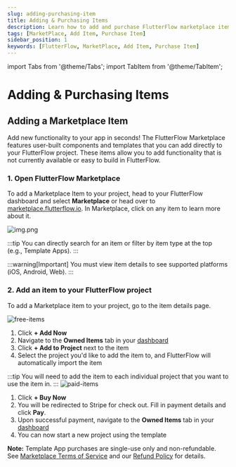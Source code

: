 ```yaml
---
slug: adding-purchasing-item
title: Adding & Purchasing Items
description: Learn how to add and purchase FlutterFlow marketplace items.
tags: [MarketPlace, Add Item, Purchase Item]
sidebar_position: 1
keywords: [FlutterFlow, MarketPlace, Add Item, Purchase Item]
---
```

import Tabs from '@theme/Tabs';
import TabItem from '@theme/TabItem';

# Adding & Purchasing Items

## Adding a Marketplace Item

Add new functionality to your app in seconds! The FlutterFlow Marketplace features user-built components and templates that you can add directly to your FlutterFlow project. These items allow you to add functionality that is not currently available or easy to build in FlutterFlow.

### 1. Open FlutterFlow Marketplace

To add a Marketplace Item to your project, head to your FlutterFlow dashboard and select **Marketplace** or head over to [marketplace.flutterflow.io](https://marketplace.flutterflow.io/). In Marketplace, click on any item to learn more about it. 

![img.png](imgs/img.png)

:::tip
You can directly search for an item or filter by item type at the top (e.g., Template Apps).
:::

:::warning[Important]
You must view item details to see supported platforms (iOS, Android, Web).
:::


### 2. Add an item to your FlutterFlow project
To add a Marketplace item to your project, go to the item details page.

<Tabs>
<TabItem value="1" label="Free Items" default>

![free-items](imgs/free-items.webp)
1. Click **+ Add Now**
2. Navigate to the **Owned Items** tab in your [dashboard](https://marketplace.flutterflow.io/dashboard)
3. Click **+ Add to Project** next to the item
4. Select the project you'd like to add the item to, and FlutterFlow will automatically import the item

:::tip
You will need to add the item to each individual project that you want to use the item in.
:::
</TabItem>
<TabItem value="2" label="Paid Items">
![paid-items](imgs/paid-items.webp)

1. Click **+ Buy Now**
2. You will be redirected to Stripe for check out. Fill in payment details and click **Pay**.
3. Upon successful payment, navigate to the **Owned Items** tab in your [dashboard](https://marketplace.flutterflow.io/dashboard)
4. You can now start a new project using the template

**Note:** Template App purchases are single-use only and non-refundable. See [Marketplace Terms of Service](https://flutterflow.io/tos-marketplace) and our [Refund Policy](refund-policy.md) for details.
</TabItem>
</Tabs>
